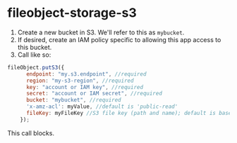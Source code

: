fileobject-storage-s3
=========================

1. Create a new bucket in S3. We'll refer to this as `mybucket`.
2. If desired, create an IAM policy specific to allowing this app access to this bucket.
3. Call like so:

```js
fileObject.putS3({
      endpoint: "my.s3.endpoint", //required
      region: "my-s3-region", //required
      key: "account or IAM key", //required
      secret: "account or IAM secret", //required
      bucket: "mybucket", //required
      'x-amz-acl': myValue, //default is 'public-read'
      fileKey: myFileKey //S3 file key (path and name); default is based on fileObject.filename with time-based "folder"
    });
```

This call blocks.